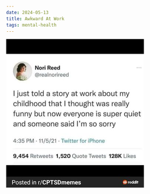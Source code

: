 ```yaml
---
date: 2024-05-13
title: Awkward At Work
tags: mental-health
---
```


![worktrauma.jpg](https://raw.githubusercontent.com/muneer78/muneer78.github.io/master/images/worktrauma.jpg)
